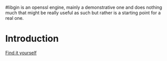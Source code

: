#libgin is an openssl engine, mainly a demonstrative one and does nothing much that might be really useful as such but rather is a starting point for a real one.

# Introduction #
[Find it yourself](http://vijairaj.googlecode.com/svn/trunk/libgin/)